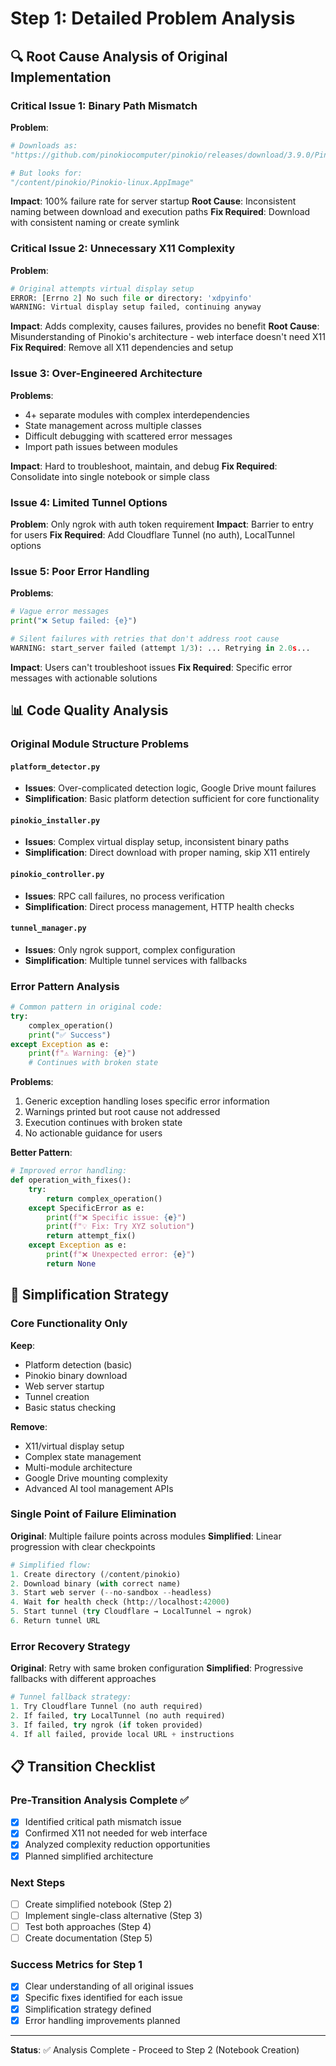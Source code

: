# Step 1: Detailed Problem Analysis

## 🔍 Root Cause Analysis of Original Implementation

### Critical Issue 1: Binary Path Mismatch
**Problem**: 
```python
# Downloads as:
"https://github.com/pinokiocomputer/pinokio/releases/download/3.9.0/Pinokio-3.9.0.AppImage"

# But looks for:
"/content/pinokio/Pinokio-linux.AppImage"
```

**Impact**: 100% failure rate for server startup
**Root Cause**: Inconsistent naming between download and execution paths
**Fix Required**: Download with consistent naming or create symlink

### Critical Issue 2: Unnecessary X11 Complexity
**Problem**: 
```python
# Original attempts virtual display setup
ERROR: [Errno 2] No such file or directory: 'xdpyinfo'
WARNING: Virtual display setup failed, continuing anyway
```

**Impact**: Adds complexity, causes failures, provides no benefit
**Root Cause**: Misunderstanding of Pinokio's architecture - web interface doesn't need X11
**Fix Required**: Remove all X11 dependencies and setup

### Issue 3: Over-Engineered Architecture
**Problems**:
- 4+ separate modules with complex interdependencies
- State management across multiple classes
- Difficult debugging with scattered error messages
- Import path issues between modules

**Impact**: Hard to troubleshoot, maintain, and debug
**Fix Required**: Consolidate into single notebook or simple class

### Issue 4: Limited Tunnel Options
**Problem**: Only ngrok with auth token requirement
**Impact**: Barrier to entry for users
**Fix Required**: Add Cloudflare Tunnel (no auth), LocalTunnel options

### Issue 5: Poor Error Handling
**Problems**:
```python
# Vague error messages
print("❌ Setup failed: {e}")

# Silent failures with retries that don't address root cause
WARNING: start_server failed (attempt 1/3): ... Retrying in 2.0s...
```

**Impact**: Users can't troubleshoot issues
**Fix Required**: Specific error messages with actionable solutions

## 📊 Code Quality Analysis

### Original Module Structure Problems

#### `platform_detector.py`
- **Issues**: Over-complicated detection logic, Google Drive mount failures
- **Simplification**: Basic platform detection sufficient for core functionality

#### `pinokio_installer.py`
- **Issues**: Complex virtual display setup, inconsistent binary paths
- **Simplification**: Direct download with proper naming, skip X11 entirely

#### `pinokio_controller.py`
- **Issues**: RPC call failures, no process verification
- **Simplification**: Direct process management, HTTP health checks

#### `tunnel_manager.py`
- **Issues**: Only ngrok support, complex configuration
- **Simplification**: Multiple tunnel services with fallbacks

### Error Pattern Analysis
```python
# Common pattern in original code:
try:
    complex_operation()
    print("✅ Success")
except Exception as e:
    print(f"⚠️ Warning: {e}")
    # Continues with broken state
```

**Problems**:
1. Generic exception handling loses specific error information
2. Warnings printed but root cause not addressed
3. Execution continues with broken state
4. No actionable guidance for users

**Better Pattern**:
```python
# Improved error handling:
def operation_with_fixes():
    try:
        return complex_operation()
    except SpecificError as e:
        print(f"❌ Specific issue: {e}")
        print(f"💡 Fix: Try XYZ solution")
        return attempt_fix()
    except Exception as e:
        print(f"❌ Unexpected error: {e}")
        return None
```

## 🎯 Simplification Strategy

### Core Functionality Only
**Keep**:
- Platform detection (basic)
- Pinokio binary download
- Web server startup
- Tunnel creation
- Basic status checking

**Remove**:
- X11/virtual display setup
- Complex state management
- Multi-module architecture
- Google Drive mounting complexity
- Advanced AI tool management APIs

### Single Point of Failure Elimination
**Original**: Multiple failure points across modules
**Simplified**: Linear progression with clear checkpoints

```python
# Simplified flow:
1. Create directory (/content/pinokio)
2. Download binary (with correct name)
3. Start web server (--no-sandbox --headless)
4. Wait for health check (http://localhost:42000)
5. Start tunnel (try Cloudflare → LocalTunnel → ngrok)
6. Return tunnel URL
```

### Error Recovery Strategy
**Original**: Retry with same broken configuration
**Simplified**: Progressive fallbacks with different approaches

```python
# Tunnel fallback strategy:
1. Try Cloudflare Tunnel (no auth required)
2. If failed, try LocalTunnel (no auth required) 
3. If failed, try ngrok (if token provided)
4. If all failed, provide local URL + instructions
```

## 📋 Transition Checklist

### Pre-Transition Analysis Complete ✅
- [x] Identified critical path mismatch issue
- [x] Confirmed X11 not needed for web interface
- [x] Analyzed complexity reduction opportunities
- [x] Planned simplified architecture

### Next Steps
- [ ] Create simplified notebook (Step 2)
- [ ] Implement single-class alternative (Step 3)
- [ ] Test both approaches (Step 4)
- [ ] Create documentation (Step 5)

### Success Metrics for Step 1
- [x] Clear understanding of all original issues
- [x] Specific fixes identified for each issue
- [x] Simplification strategy defined
- [x] Error handling improvements planned

---

**Status**: ✅ Analysis Complete - Proceed to Step 2 (Notebook Creation)